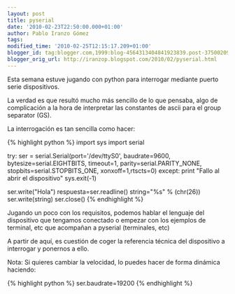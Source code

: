 ```yaml
---
layout: post
title: pyserial
date: '2010-02-23T22:50:00.000+01:00'
author: Pablo Iranzo Gómez
tags: 
modified_time: '2010-02-25T12:15:17.209+01:00'
blogger_id: tag:blogger.com,1999:blog-4564313404841923839.post-3750020937775227725
blogger_orig_url: http://iranzop.blogspot.com/2010/02/pyserial.html
---
```


Esta semana estuve jugando con python para interrogar mediante puerto   serie dispositivos.

La verdad es que resultó mucho más sencillo   de lo que pensaba, algo de complicación a la hora de interpretar las   constantes de ascii para el group separator (GS).

La   interrogación es tan sencilla como hacer:

{% highlight python %}
import sys
import serial


try: 
    ser = serial.Serial(port='/dev/ttyS0', baudrate=9600, bytesize=serial.EIGHTBITS, timeout=1, parity=serial.PARITY_NONE, stopbits=serial.STOPBITS_ONE, xonxoff=1,rtscts=0)
except:
    print "Fallo al abrir el dispositivo"
    sys.exit(-1)


ser.write("Hola")
respuesta=ser.readline()
string="%s" % (chr(26))
ser.write(string)
ser.close()
{% endhighlight %}

Jugando un poco con los requisitos, podemos hablar el lenguaje del dispositivo  que tengamos conectado o empezar con los ejemplos de terminal, etc que  acompañan a pyserial (terminales, etc)

A partir de aquí, es   cuestión de coger la referencia técnica del dispositivo a interrogar y   ponernos a ello.

Nota: Si quieres cambiar la velocidad, lo puedes hacer de forma dinámica haciendo:

{% highlight python %}
   ser.baudrate=19200
{% endhighlight %}



